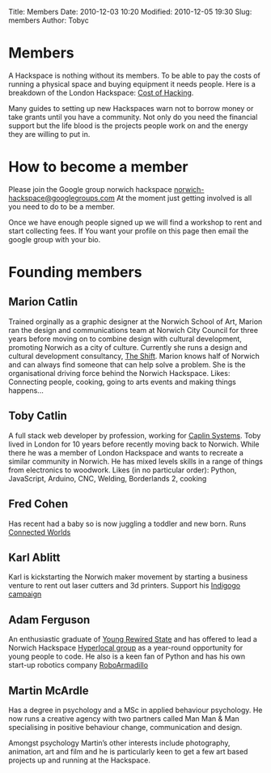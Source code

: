 Title: Members
Date: 2010-12-03 10:20
Modified: 2010-12-05 19:30
Slug: members
Author: Tobyc

# Members
A Hackspace is nothing without its members. To be able to pay the costs of running a physical space and buying equipment it needs people. Here is a breakdown of the London Hackspace: [Cost of Hacking](https://london.hackspace.org.uk/cost-of-hacking).

Many guides to setting up new Hackspaces warn not to borrow money or take grants until you have a community. Not only do you need the financial support but the life blood is the projects people work on and the energy they are willing to put in.

# How to become a member
Please join the Google group norwich hackspace [norwich-hackspace@googlegroups.com](https://groups.google.com/forum/#!forum/norwich-hackspace) At the moment just getting involved is all you need to do to be a member.

Once we have enough people signed up we will find a workshop to rent and start collecting fees. If You want your profile on this page then email the google group with your bio.

# Founding members
## Marion Catlin
Trained orginally as a graphic designer at the Norwich School of Art, Marion ran the design and communications team at Norwich City Council for three years before moving on to combine design with cultural development, promoting Norwich as a city of culture. Currently she runs a design and cultural development consultancy, [The Shift](http://www.theshiftnorwich.org.uk/). Marion knows half of Norwich and can always find someone that can help solve a problem. She is the organisational driving force behind the Norwich Hackspace. 
Likes: Connecting people, cooking, going to arts events and making things happens...

## Toby Catlin
A full stack web developer by profession, working for [Caplin Systems](http://www.caplin.com). Toby lived in London for 10 years before recently moving back to Norwich. While there he was a member of London Hackspace and wants to recreate a similar community in Norwich. He has mixed levels skills in a range of things from electronics to woodwork.
Likes (in no particular order): Python, JavaScript, Arduino, CNC, Welding, Borderlands 2, cooking

## Fred Cohen
Has recent had a baby so is now juggling a toddler and new born.
Runs [Connected Worlds](http://www.connectedworlds.co.uk/)

## Karl Ablitt
Karl is kickstarting the Norwich maker movement by starting a business venture to rent out laser cutters and 3d printers. Support his [Indigogo campaign]( https://www.indiegogo.com/projects/get-the-maker-movement-in-norwich-gogo-going--2)

## Adam Ferguson 
An enthusiastic graduate of [Young Rewired State](http://www.yrs.io) and ​has offered to lead a Norwich Hackspace [Hyperlocal group](http://www.yrs.io/hyperlocal) as a year-round opportunity for young people to code. He also is a keen fan​ of Python and has his own start-up robotics company [RoboArmadillo](http://www.roboarmadillo.com/)

## Martin McArdle 
Has a degree in psychology and a MSc in applied behaviour psychology. He now runs a creative agency with two partners called Man Man & Man specialising in positive behaviour change, communication and design.

Amongst psychology Martin’s other interests include photography, animation, art and film and he is particularly keen to get a few  art based projects up and running at the Hackspace. 
